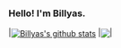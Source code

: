 ### Hello! I'm Billyas.

|<a href="https://github.com/Billyas"><img align="center" src="https://github-readme-stats.vercel.app/api?username=Billyas&show_icons=true&include_all_commits=true&theme=buefy&hide_border=true" alt="Billyas's github stats" /></a>
|<a href="https://github.com/Billyas"><img align="center" src="https://github-readme-stats.vercel.app/api/top-langs/?username=Billyas&layout=compact&theme=buefy&hide_border=true" /></a>|


<!-- [![Billyas's GitHub stats](https://github-readme-stats.vercel.app/api?username=Billyas)](https://github.com/Billyas)
[![Top Langs](https://github-readme-stats.vercel.app/api/top-langs/?username=Billyas&langs_count=3)](https://github.com/Billyas)
 -->
<!--
**Billyas/Billyas** is a ✨ _special_ ✨ repository because its `README.md` (this file) appears on your GitHub profile.

Here are some ideas to get you started:

- 🔭 I’m currently working on ...
- 🌱 I’m currently learning ...
- 👯 I’m looking to collaborate on ...
- 🤔 I’m looking for help with ...
- 💬 Ask me about ...
- 📫 How to reach me: ...
- 😄 Pronouns: ...
- ⚡ Fun fact: ...
-->
